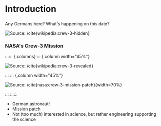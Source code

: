 # Introduction

###

Any Germans here? What's happening on this date?

![Source: \cite{wikipedia:crew-3-hidden}](spacex-crew-3-hidden.jpg)

### NASA's Crew-3 Mission

:::::: {.columns}
::: {.column width="45%"}

![Source: \cite{wikipedia:crew-3-revealed}](spacex-crew-3-revealed.jpg)

:::
::: {.column width="45%"}

![Source: \cite{nasa:crew-3-mission-patch}](SpaceX_Crew-3_2021.jpg){width=70%}

:::
::::::

* German astronaut!
* Mission patch
* Not (too much) interested in science, but rather engineering supporting the science
